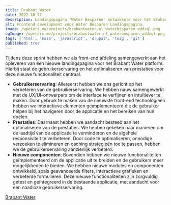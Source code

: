 ```yaml
---
title: Brabant Water
date: 2022-10-27
description: Landingspagina 'Water Besparen' ontwikkeld voor het Brabant Water platform.
alt: Frontend development voor Water Besparen Landingspagina.
image: /wpeters.me/projects/brabantwater.nl_waterbesparen_addzql.png
ogImage: /wpeters.me/projects/brabantwater.nl_waterbesparen_addzql.png
tags: ['html', 'sass', 'javascript', 'drupal', 'twig', 'git']
published: true
---
```


Tijdens deze sprint hebben we als front-end afdeling samengewerkt aan het opleveren van een nieuwe landingspagina voor het Brabant Water platform. Hierbij staat de gebruikerservaring en het optimaliseren van prestaties voor deze nieuwe functionaliteit centraal.

- **Gebruikerservaring**: Allereerst hebben we ons gericht op het verbeteren van de gebruikerservaring. We hebben nauw samengewerkt met de UX/UI-ontwerpers om de interface te verfijnen en intuïtiever te maken. Door gebruik te maken van de nieuwste front-end technologieën hebben we interactieve elementen geïmplementeerd die de gebruiker helpen bij het navigeren door de applicatie en het bereiken van hun doelen.
- **Prestaties**: Daarnaast hebben we aandacht besteed aan het optimaliseren van de prestaties. We hebben gekeken naar manieren om de laadtijd van de applicatie te verminderen en de algehele responsiviteit te verbeteren. Door code te optimaliseren, onnodige verzoeken te elimineren en caching strategieën toe te passen, hebben we de gebruikerservaring aanzienlijk verbeterd.
- **Nieuwe componenten**: Bovendien hebben we nieuwe functionaliteiten geïmplementeerd om de applicatie uit te breiden en de gebruikers meer mogelijkheden te bieden. We hebben nieuwe modules en componenten ontwikkeld, zoals geavanceerde filters, interactieve grafieken en verbeterde formulieren. Deze nieuwe functionaliteiten zijn zorgvuldig getest en geïntegreerd in de bestaande applicatie, met aandacht voor een naadloze gebruikerservaring.

[Brabant Water](https://www.brabantwater.nl/waterbesparen)
